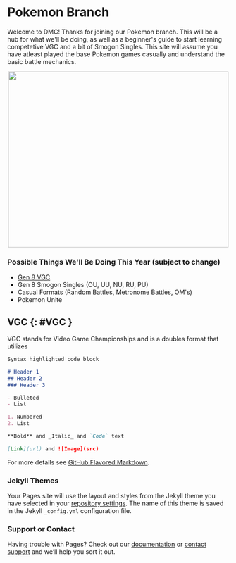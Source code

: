 # Pokemon Branch

Welcome to DMC! Thanks for joining our Pokemon branch. This will be a hub for what we'll be doing, as well as a beginner's guide to start learning competetive VGC and a bit of Smogon Singles. This site will assume you have atleast played the base Pokemon games casually and understand the basic battle mechanics.

<p align="center">
  <img id="img1" src="https://live.staticflickr.com/4560/26799491829_6630911c85_b.jpg" width="500" height="400">
</p>

### Possible Things We'll Be Doing This Year (subject to change)
- [Gen 8 VGC](#vgc)
- Gen 8 Smogon Singles (OU, UU, NU, RU, PU)
- Casual Formats (Random Battles, Metronome Battles, OM's)
- Pokemon Unite

## <a name="vgc">VGC</a> {: #VGC }
VGC stands for Video Game Championships and is a doubles format that utilizes

```markdown
Syntax highlighted code block

# Header 1
## Header 2
### Header 3

- Bulleted
- List

1. Numbered
2. List

**Bold** and _Italic_ and `Code` text

[Link](url) and ![Image](src)
```

For more details see [GitHub Flavored Markdown](https://guides.github.com/features/mastering-markdown/).

### Jekyll Themes

Your Pages site will use the layout and styles from the Jekyll theme you have selected in your [repository settings](https://github.com/DontMindMe11/tbd/settings/pages). The name of this theme is saved in the Jekyll `_config.yml` configuration file.

### Support or Contact

Having trouble with Pages? Check out our [documentation](https://docs.github.com/categories/github-pages-basics/) or [contact support](https://support.github.com/contact) and we’ll help you sort it out.




<style>
  #img1 {
    margin: auto;
  }
</style>

